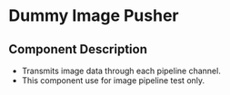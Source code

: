 # Dummy Image Pusher

## Component Description
* Transmits image data through each pipeline channel.
* This component use for image pipeline test only.